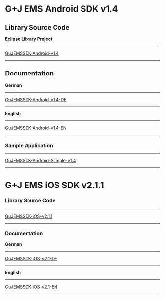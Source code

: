 # G+J EMS Android SDK v1.4 #
## Library Source Code ##
**Eclipse Library Project**

---

[GuJEMSSDK-Android-v1.4](https://drive.google.com/file/d/0B5R-ThsBtb-3M1dSV1Q2MnFEenM/view?usp=sharing)

---

## Documentation ##
**German**

---

[GuJEMSSDK-Android-v1.4-DE](https://drive.google.com/file/d/0B5R-ThsBtb-3aXhKYmhjTFZZT3c/view?usp=sharing)

---

**English**

---

[GuJEMSSDK-Android-v1.4-EN](https://drive.google.com/file/d/0B5R-ThsBtb-3TnFIYjFoeDA0dGc/view?usp=sharing)

---

### Sample Application ###

---

[GuJEMSSDK-Android-Sample-v1.4](https://drive.google.com/file/d/0B5R-ThsBtb-3X3A1RE80ZFRnQjQ/view?usp=sharing)

---

# G+J EMS iOS SDK v2.1.1 #
### Library Source Code ###

---

[GuJEMSSDK-iOS-v2.1.1](https://drive.google.com/file/d/0B5R-ThsBtb-3WTViUWdiSEpWeDA/view?usp=sharing)

---

### Documentation ###
**German**

---

[GuJEMSSDK-iOS-v2.1-DE](https://drive.google.com/file/d/0B5R-ThsBtb-3c2dJbEZSVkZfQlE/view?usp=sharing)

---

**English**

---

[GuJEMSSDK-iOS-v2.1-EN](https://drive.google.com/file/d/0B5R-ThsBtb-3MHNXZ19CMFozS1E/view?usp=sharing)

---
